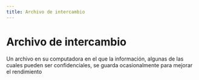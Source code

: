 ```yaml
---
title: Archivo de intercambio
---
```

# Archivo de intercambio

Un archivo en su computadora en el que la información, algunas de las cuales pueden ser confidenciales, se guarda ocasionalmente para mejorar el rendimiento
